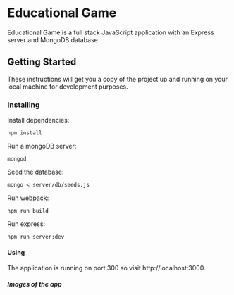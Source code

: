 # Educational Game

Educational Game is a full stack JavaScript application with an Express server and MongoDB database.

## Getting Started

These instructions will get you a copy of the project up and running on your local machine for development purposes.

### Installing

Install dependencies:

```
npm install
```

Run a mongoDB server:

```
mongod
```

Seed the database:

```
mongo < server/db/seeds.js
```

Run webpack:

```
npm run build
```

Run express:

```
npm run server:dev
```

#### Using

The application is running on port 300 so visit http://localhost:3000.


##### Images of the app  
